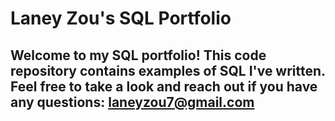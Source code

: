 # Laney Zou's SQL Portfolio

## Welcome to my SQL portfolio! This code repository contains examples of SQL I've written. Feel free to take a look and reach out if you have any questions: laneyzou7@gmail.com

